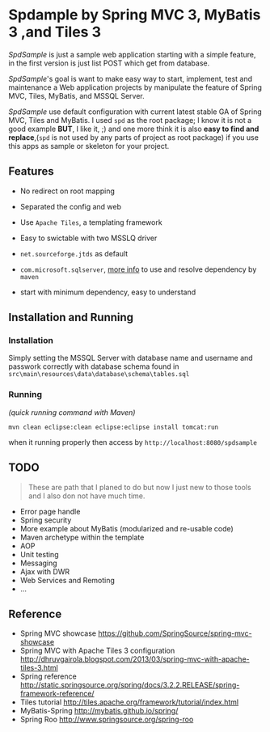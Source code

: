 Spdample by Spring MVC 3, MyBatis 3 ,and Tiles 3
================================================

*SpdSample* is just a sample web application starting with a simple feature, in the first version is just list POST which get from database. 

*SpdSample*'s goal is want to make easy way to start, implement, test and maintenance a Web application projects by manipulate the feature of Spring MVC, Tiles, MyBatis, and MSSQL Server.

*SpdSample* use default configuration with current latest stable GA of Spring MVC, Tiles and MyBatis. I used `spd` as the root package; I know it is not a good example **BUT**, I like it, ;) and one more think it is also **easy to find and replace**,(`spd` is not used by any parts of project as root package) if you use this apps as sample or skeleton for your project.

## Features ##
- No redirect on root mapping 
- Separated the config and web
- Use `Apache Tiles`, a templating framework
- Easy to swictable with two MSSLQ driver 
 - `net.sourceforge.jtds` as default
 - `com.microsoft.sqlserver`, [more info](http://claude.betancourt.us/add-microsoft-sql-jdbc-driver-to-maven/) to use and resolve dependency by `maven` 
 
- start with minimum dependency, easy to understand

## Installation and Running ##

### Installation ###

Simply setting the MSSQL Server with database name and username and passwork correctly with database schema found in `src\main\resources\data\database\schema\tables.sql`

### Running ###
*(quick running command with Maven)*

`mvn clean eclipse:clean eclipse:eclipse install tomcat:run`

when it running properly then access by `http://localhost:8080/spdsample`

## TODO ##
> These are path that I planed to do but now I just new to those tools and I also don not have much time.

- Error page handle
- Spring security
- More example about MyBatis (modularized and re-usable code)
- Maven archetype within the template
- AOP
- Unit testing
- Messaging
- Ajax with DWR
- Web Services and Remoting 
- ...

## Reference ##

- Spring MVC showcase https://github.com/SpringSource/spring-mvc-showcase
- Spring MVC with Apache Tiles 3 configuration http://dhruvgairola.blogspot.com/2013/03/spring-mvc-with-apache-tiles-3.html
- Spring reference http://static.springsource.org/spring/docs/3.2.2.RELEASE/spring-framework-reference/
- Tiles tutorial http://tiles.apache.org/framework/tutorial/index.html
- MyBatis-Spring http://mybatis.github.io/spring/
- Spring Roo http://www.springsource.org/spring-roo